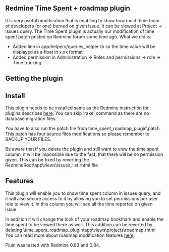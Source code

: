 ## Redmine Time Spent + roadmap plugin

It is very useful modification that is enabling to show how much time team of developers (or one) burned on given issue. It can be viewed at Project -> Issues   query.
The Time Spent plugin is actually our modification of time spent patch posted on Redmine forum some time ago. What we did is:
 
 * Added line in app/helpers/queries_helper.rb so the time value will be displayed as a float in x.xx format
 * Added permission in Administration -> Roles and permissions -> role -> Time tracking

## Getting the plugin 

## Install

This plugin needs to be installed same as the Redmine instruction for plugins describes [here](http://www.redmine.org/wiki/1/Plugins). 
You can skip 'rake' command as there are no database migration files.

You have to also run the patch file from   time_spent_roadmap_plugin\patch   
This patch has four source files modifications so please remember to BACKUP YOUR FILES.

Be aware that if you delete the plugin and still want to view the time spent column, it will be impossible due to the fact, that there will be no permission given.
This can be fixed by reverting the   RedmineRoot\app\views\issues\_list.rhtml  file

## Features

This plugin will enable you to show time spent column in issues query, and it will also secure access to it by allowing you to set permissions per user role to view it. In this column you will see all the time reported on given issue. 

In addition it will change the look of your roadmap bookmark and enable the time spent to be viewed there as well. This addition can be reverted by deleting   \time_spent_roadmap_plugin\app\views\projects\roadmap.rhtml
You can read more about roadmap modification features [here](http://github.com/GOYELLO/roadmap-upgrade/tree/master).

Pluin was tested with Redmine 0.83 and 0.84.


